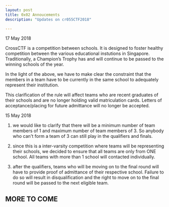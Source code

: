 ```yaml
---
layout: post
title: 0x02 Annoucements
description: "Updates on cr055CTF2018"

---
```


17 May 2018

CrossCTF is a competition between schools. It is designed to foster healthy competition between the various educational instutions in Singapore. Traditionally, a Champion’s Trophy has and will continue to be passed to the winning schools  of the year.

In the light of the above, we have to make clear the constraint that the members in a team have to be currently in the same school to adequately represent their institution.

This clarification of the rule will affect teams who are recent graduates of their schools and are no longer holding valid matriculation cards. Letters of acceptance/placing for future admittance will no longer be accepted.


15 May 2018

1. we would like to clarify that there will be a minimum number of team members of 1 and maximum number of team members of 3. So anybody who can't form a team of 3 can still play in the qualifiers and finals.


2. since this is a inter-varsity competition where teams will be representing their schools, we decided to ensure that all teams are only from ONE school. All teams with more than 1 school will contacted individually.


3. after the qualifiers, teams who will be moving on to the final round will have to provide proof of admittance of their respective school. Failure to do so will result in disqualification and the right to move on to the final round will be passed to the next eligible team.


MORE TO COME
---
